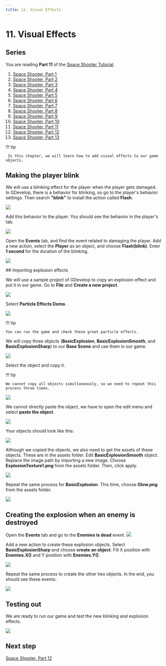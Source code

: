 ```yaml
---
title: 11. Visual Effects
---
```

# 11. Visual Effects 

## Series

You are reading **Part 11** of the [Space Shooter Tutorial](/gdevelop5/tutorials/space-shooter).

1. [Space Shooter, Part 1](/gdevelop5/tutorials/space-shooter)
2. [Space Shooter, Part 2](/gdevelop5/tutorials/space-shooter/2-move-player)
3. [Space Shooter, Part 3](/gdevelop5/tutorials/space-shooter/3-shoot-and-health)
4. [Space Shooter, Part 4](/gdevelop5/tutorials/space-shooter/4-background-and-camera)
5. [Space Shooter, Part 5](/gdevelop5/tutorials/space-shooter/5-enemies)
6. [Space Shooter, Part 6](/gdevelop5/tutorials/space-shooter/6-enemy-mechanics)
7. [Space Shooter, Part 7](/gdevelop5/tutorials/space-shooter/7-meteors)
8. [Space Shooter, Part 8](/gdevelop5/tutorials/space-shooter/8-powerups)
9. [Space Shooter, Part 9](/gdevelop5/tutorials/space-shooter/9-ui)
10. [Space Shooter, Part 10](/gdevelop5/tutorials/space-shooter/10-sound-effects-music)
11. [Space Shooter, Part 11](/gdevelop5/tutorials/space-shooter/11-visual-effects)
12. [Space Shooter, Part 12](/gdevelop5/tutorials/space-shooter/12-levels)
13. [Space Shooter, Part 13](/gdevelop5/tutorials/space-shooter/13-main-menu)

!!! tip

     In this chapter, we will learn how to add visual effects to our game objects. 

## Making the player blink

We will use a blinking effect for the player when the player gets damaged. In GDevelop, there is a behavior for blinking, so go to the player's behavior settings. Then search **"blink"** to install the action called **Flash**.

![](/gdevelop5/tutorials/space-shooter/space-shooter-add-blink-behavior.png)

Add this behavior to the player. You should see the behavior in the player's tab.

![](/gdevelop5/tutorials/space-shooter/space-shooter-blink.png)

Open the **Events** tab, and find the event related to damaging the player. Add a new action, select the **Player** as an object, and choose **Flash(blink)**. Enter **1 second** for the duration of the blinking.

![](/gdevelop5/tutorials/space-shooter/space-shooter-blink-player-action.png)

## Importing explosion effects

We will use a sample project of GDevelop to copy an explosion effect and put it in our game. Go to **File** and **Create a new project**.

![](/gdevelop5/tutorials/space-shooter/space-shooter-create-a-new-project.png)

Select **Particle Effects Demo**.

![](/gdevelop5/tutorials/space-shooter/space-shooter-particle-effects-demo.png)

!!! tip

    You can run the game and check these great particle effects.

We will copy three objects (**BasicExplosion**, **BasicExplosionSmooth**, and **BasicExplosionSharp**) to our **Base Scene** and use them in our game.

![](/gdevelop5/tutorials/space-shooter/space-shooter-particle-effects-copy-objects.png)

Select the object and copy it.

!!! tip

    We cannot copy all objects simultaneously, so we need to repeat this process three times.

![](/gdevelop5/tutorials/space-shooter/space-shooter-copy-object-from-project-min.gif)

We cannot directly paste the object, we have to open the edit menu and select **paste the object**.

![](/gdevelop5/tutorials/space-shooter/space-shooter-paste-object-min.gif)

Your objects should look like this:

![](/gdevelop5/tutorials/space-shooter/space-shooter-effect-objects.png)

Although we copied the objects, we also need to get the assets of these objects. These are in the assets folder. Edit **BasicExplosionSmooth** object. Replace the image path by importing a new image. Choose **ExplosionTexture1.png** from the assets folder. Then, click apply.

![](/gdevelop5/tutorials/space-shooter/space-shooter-basic-explosion-assets-min.gif)

Repeat the same process for **BasicExplosion**. This time, choose **Glow.png** from the assets folder.

![](/gdevelop5/tutorials/space-shooter/space-shooter-basic-explosion-glow.png)

## Creating the explosion when an enemy is destroyed

Open the **Events** tab and go to the **Enemies is dead** event. 
![](/gdevelop5/tutorials/space-shooter/space-shooter-add-explosion-events-here.png)

Add a new action to create these explosion objects. Select **BasicExplosionSharp** and choose **create an object**. Fill X position with **Enemies.X()** and Y position with **Enemies.Y()**.

![](/gdevelop5/tutorials/space-shooter/space-shooter-create-explosion-objects.png)

Repeat the same process to create the other two objects. In the end, you should see these events:

![](/gdevelop5/tutorials/space-shooter/space-shooter-chapter-11-events.png)

## Testing out

We are ready to run our game and test the new blinking and explosion effects.

![](/gdevelop5/tutorials/space-shooter/space-shooter-chapter-11-demo.gif)

## Next step

[Space Shooter, Part 12](/gdevelop5/tutorials/space-shooter/12-levels)

